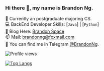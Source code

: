 ### Hi there 👋, my name is Brandon Ng.

🌱 Currently an postgraduate majoring CS.  
💻 BackEnd Developer Skills: [`Java`] | [`Python`]  
📝 Blog Here: [Brandon Space](https://brandonng.tech)  
📫 Mail: brandonng@foxmail.com  
:newspaper: You can find me in Telegram [@BrandonNg](https://t.me/BrandonNg24).  

![Profile views](https://gpvc.arturio.dev/brandon0824)  

[![Top Langs](https://github-readme-stats.vercel.app/api/top-langs/?username=brandon0824&layout=compact)](https://github.com/brandon0824)

 <!-- waka-box start -->
 ```text
 
 ```
 <!-- waka-box end -->
